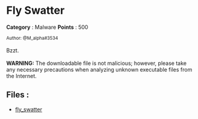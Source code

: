 # Fly Swatter

**Category** : Malware
**Points** : 500

<small>Author: @M_alpha#3534</small><br><br>Bzzt. <br><br> <b>WARNING:</b> The downloadable file is not malicious; however, please take any necessary precautions when analyzing unknown executable files from the Internet.


## Files : 
 - [fly_swatter](./fly_swatter)


